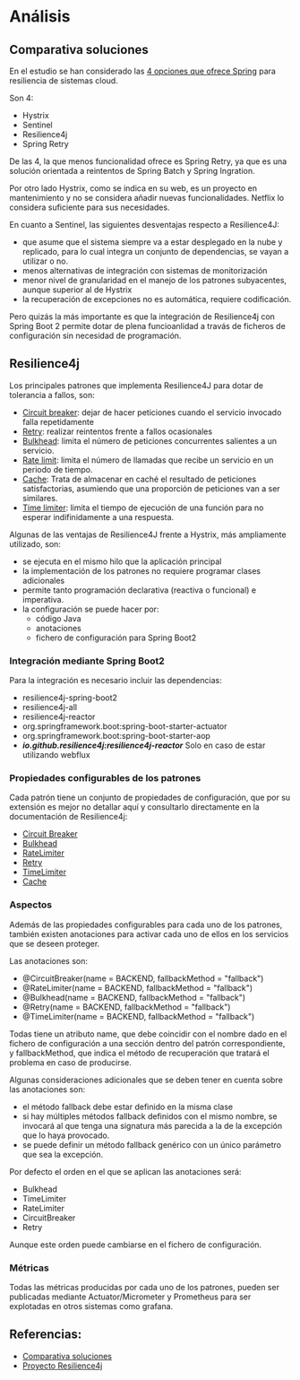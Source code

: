 # Análisis

## Comparativa soluciones

En el estudio se han considerado las [4 opciones que ofrece Spring](https://spring.io/projects/spring-cloud-circuitbreaker) para resiliencia de sistemas cloud. 

Son 4:

* Hystrix
* Sentinel
* Resilience4j
* Spring Retry

De las 4, la que menos funcionalidad ofrece es Spring Retry, ya que es una solución orientada a reintentos de Spring Batch y Spring Ingration.

Por otro lado Hystrix, como se indica en su web, es un proyecto en mantenimiento y no se considera añadir nuevas funcionalidades. Netflix lo considera suficiente para sus necesidades.

En cuanto a Sentinel, las siguientes desventajas respecto a Resilience4J:

* que asume que el sistema siempre va a estar desplegado en la nube y replicado, para lo cual integra un conjunto de dependencias, se vayan a utilizar o no.
* menos alternativas de integración con sistemas de monitorización
* menor nivel de granularidad en el manejo de los patrones subyacentes, aunque superior al de Hystrix
* la recuperación de excepciones no es automática, requiere codificación.

Pero quizás la más importante es que la integración de Resilience4j con Spring Boot 2 permite dotar de plena funcioanlidad a travás de ficheros de configuración sin necesidad de programación.

## Resilience4j

Los principales patrones que implementa Resilience4J para dotar de tolerancia a fallos, son:

* [Circuit breaker](https://docs.microsoft.com/es-es/azure/architecture/patterns/circuit-breaker): dejar de hacer peticiones cuando el servicio invocado falla repetidamente
* [Retry](https://docs.microsoft.com/es-es/azure/architecture/patterns/retry): realizar reintentos frente a fallos ocasionales
* [Bulkhead](https://docs.microsoft.com/es-es/azure/architecture/patterns/bulkhead): limita el número de peticiones concurrentes salientes a un servicio.
* [Rate limit](https://microservice-api-patterns.org/patterns/quality/qualityManagementAndGovernance/RateLimit.html): limita el número de llamadas que recibe un servicio en un periodo de tiempo.
* [Cache](https://docs.microsoft.com/en-us/azure/architecture/patterns/cache-aside): Trata de almacenar en caché el resultado de peticiones satisfactorias, asumiendo que una proporción de peticiones van a ser similares.
* [Time limiter](https://medium.com/@jonathansychan/rate-limiting-and-throttling-for-a-more-efficient-backend-7feb1a76acc8): limita el tiempo de ejecución de una función para no esperar indifinidamente a una respuesta.

Algunas de las ventajas de Resilience4J frente a Hystrix, más ampliamente utilizado, son:

* se ejecuta en el mismo hilo que la aplicación principal
* la implementación de los patrones no requiere programar clases adicionales
* permite tanto programación declarativa (reactiva o funcional) e imperativa.
* la configuración se puede hacer por:
  * código Java
  * anotaciones
  * fichero de configuración para Spring Boot2

### Integración mediante Spring Boot2

Para la integración es necesario incluir las dependencias:

* resilience4j-spring-boot2
* resilience4j-all
* resilience4j-reactor
* org.springframework.boot:spring-boot-starter-actuator
* org.springframework.boot:spring-boot-starter-aop
* **_io.github.resilience4j:resilience4j-reactor_** Solo en caso de estar utilizando webflux

### Propiedades configurables de los patrones

Cada patrón tiene un conjunto de propiedades de configuración, que por su extensión es mejor no detallar aquí y consultarlo directamente en la documentación de Resilience4j:

* [Circuit Breaker](https://resilience4j.readme.io/docs/circuitbreaker)
* [Bulkhead](https://resilience4j.readme.io/docs/bulkhead)
* [RateLimiter](https://resilience4j.readme.io/docs/ratelimiter)
* [Retry](https://resilience4j.readme.io/docs/retry)
* [TimeLimiter](https://resilience4j.readme.io/docs/retry)
* [Cache](https://resilience4j.readme.io/docs/cache)

### Aspectos

Además de las propiedades configurables para cada uno de los patrones, también existen anotaciones para activar cada uno de ellos en los servicios que se deseen proteger.

Las anotaciones son:

* @CircuitBreaker(name = BACKEND, fallbackMethod = "fallback")
* @RateLimiter(name = BACKEND, fallbackMethod = "fallback")
* @Bulkhead(name = BACKEND, fallbackMethod = "fallback")
* @Retry(name = BACKEND, fallbackMethod = "fallback")
* @TimeLimiter(name = BACKEND, fallbackMethod = "fallback")

Todas tiene un atributo name, que debe coincidir con el nombre dado en el fichero de configuración a una sección dentro del patrón correspondiente, y fallbackMethod, que indica el método de recuperación que tratará el problema en caso de producirse.

Algunas consideraciones adicionales que se deben tener en cuenta sobre las anotaciones son:

* el método fallback debe estar definido en la misma clase
* si hay múltiples métodos fallback definidos con el mismo nombre, se invocará al que tenga una signatura más parecida a la de la excepción que lo haya provocado.
* se puede definir un método fallback genérico con un único parámetro que sea la excepción.

Por defecto el orden en el que se aplican las anotaciones será:

* Bulkhead
* TimeLimiter
* RateLimiter
* CircuitBreaker
* Retry

Aunque este orden puede cambiarse en el fichero de configuración.

### Métricas

Todas las métricas producidas por cada uno de los patrones, pueden ser publicadas mediante Actuator/Micrometer y Prometheus para ser explotadas en otros sistemas como grafana.

## Referencias:

* [Comparativa soluciones](https://quickbooks-engineering.intuit.com/resiliency-two-alternatives-for-fault-tolerance-to-deprecated-hystrix-de58870a8c3f)
* [Proyecto Resilience4j](https://resilience4j.readme.io/docs/getting-started)